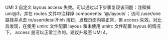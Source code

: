 UMI 3 自定义 layous access 失效。可以通过以下步骤复现该问题：注释掉 umi@3，并在 routes 文件中注释掉 components: '@/layouts'；访问 /user/one 路径并点击 to/user/detail/hhh 按钮，发现页面内容正常，但 access 失效。对比后发现，在使用 umirc 文件配置 layous 和未使用 umirc 文件配置 layous 的情况下， access 是可以正常工作的。建议升级至 UMI 4。
